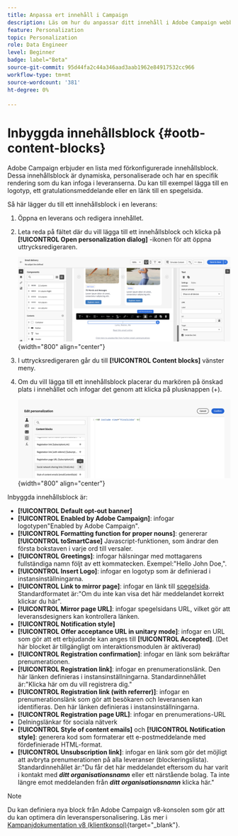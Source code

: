 ```yaml
---
title: Anpassa ert innehåll i Campaign
description: Läs om hur du anpassar ditt innehåll i Adobe Campaign webbgränssnitt
feature: Personalization
topic: Personalization
role: Data Engineer
level: Beginner
badge: label="Beta"
source-git-commit: 95d44fa2c44a346aad3aab1962e84917532cc966
workflow-type: tm+mt
source-wordcount: '381'
ht-degree: 0%

---
```



# Inbyggda innehållsblock {#ootb-content-blocks}

Adobe Campaign erbjuder en lista med förkonfigurerade innehållsblock. Dessa innehållsblock är dynamiska, personaliserade och har en specifik rendering som du kan infoga i leveranserna. Du kan till exempel lägga till en logotyp, ett gratulationsmeddelande eller en länk till en spegelsida.

Så här lägger du till ett innehållsblock i en leverans:

1. Öppna en leverans och redigera innehållet.

1. Leta reda på fältet där du vill lägga till ett innehållsblock och klicka på **[!UICONTROL Open personalization dialog]** -ikonen för att öppna uttrycksredigeraren.

   ![](assets/content-block-access.png){width="800" align="center"}

1. I uttrycksredigeraren går du till **[!UICONTROL Content blocks]** vänster meny.

1. Om du vill lägga till ett innehållsblock placerar du markören på önskad plats i innehållet och infogar det genom att klicka på plusknappen (+).

   ![](assets/content-blocks.png){width="800" align="center"}

Inbyggda innehållsblock är:

* **[!UICONTROL Default opt-out banner]**
* **[!UICONTROL Enabled by Adobe Campaign]**: infogar logotypen&quot;Enabled by Adobe Campaign&quot;.
* **[!UICONTROL Formatting function for proper nouns]**: genererar **[!UICONTROL toSmartCase]** Javascript-funktionen, som ändrar den första bokstaven i varje ord till versaler.
* **[!UICONTROL Greetings]**: infogar hälsningar med mottagarens fullständiga namn följt av ett kommatecken. Exempel:&quot;Hello John Doe,&quot;.
* **[!UICONTROL Insert Logo]**: infogar en logotyp som är definierad i instansinställningarna.
* **[!UICONTROL Link to mirror page]**: infogar en länk till [spegelsida](../content/mirror-page.md). Standardformatet är:&quot;Om du inte kan visa det här meddelandet korrekt klickar du här&quot;.
* **[!UICONTROL Mirror page URL]**: infogar spegelsidans URL, vilket gör att leveransdesigners kan kontrollera länken.
* **[!UICONTROL Notification style]**
* **[!UICONTROL Offer acceptance URL in unitary mode]**: infogar en URL som gör att ett erbjudande kan anges till **[!UICONTROL Accepted]**. (Det här blocket är tillgängligt om interaktionsmodulen är aktiverad)
* **[!UICONTROL Registration confirmation]**: infogar en länk som bekräftar prenumerationen.
* **[!UICONTROL Registration link]**: infogar en prenumerationslänk. Den här länken definieras i instansinställningarna. Standardinnehållet är:&quot;Klicka här om du vill registrera dig.&quot;
* **[!UICONTROL Registration link (with referrer)]**: infogar en prenumerationslänk som gör att besökaren och leveransen kan identifieras. Den här länken definieras i instansinställningarna.
* **[!UICONTROL Registration page URL]**: infogar en prenumerations-URL
* Delningslänkar för sociala nätverk
* **[!UICONTROL Style of content emails]** och **[!UICONTROL Notification style]**: generera kod som formaterar ett e-postmeddelande med fördefinierade HTML-format.
* **[!UICONTROL Unsubscription link]**: infogar en länk som gör det möjligt att avbryta prenumerationen på alla leveranser (blockeringslista). Standardinnehållet är:&quot;Du får det här meddelandet eftersom du har varit i kontakt med ***ditt organisationsnamn*** eller ett närstående bolag. Ta inte längre emot meddelanden från ***ditt organisationsnamn*** klicka här.&quot;

>[!NOTE]
>
>Du kan definiera nya block från Adobe Campaign v8-konsolen som gör att du kan optimera din leveranspersonalisering. Läs mer i [Kampanjdokumentation v8 (klientkonsol)](https://experienceleague.adobe.com/docs/campaign/campaign-v8/campaigns/send/personalize/personalization-blocks.html#create-custom-personalization-blocks){target="_blank"}.

